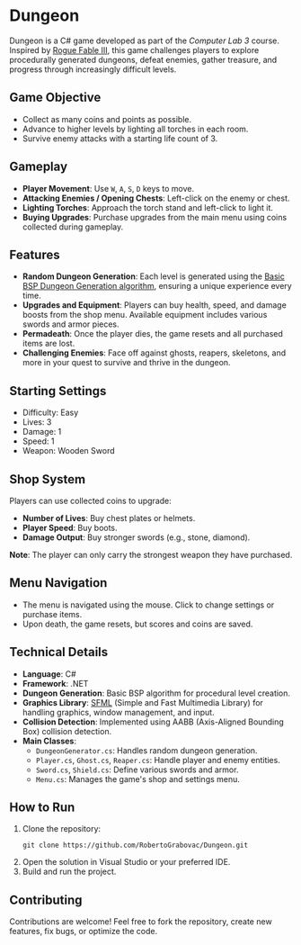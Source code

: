 
# Dungeon

Dungeon is a C# game developed as part of the *Computer Lab 3* course. Inspired by [Rogue Fable III](https://justin-wang123.itch.io/rogue-fable-iii), this game challenges players to explore procedurally generated dungeons, defeat enemies, gather treasure, and progress through increasingly difficult levels.

## Game Objective
- Collect as many coins and points as possible.
- Advance to higher levels by lighting all torches in each room.
- Survive enemy attacks with a starting life count of 3.

## Gameplay
- **Player Movement**: Use `W`, `A`, `S`, `D` keys to move.
- **Attacking Enemies / Opening Chests**: Left-click on the enemy or chest.
- **Lighting Torches**: Approach the torch stand and left-click to light it.
- **Buying Upgrades**: Purchase upgrades from the main menu using coins collected during gameplay.

## Features
- **Random Dungeon Generation**: Each level is generated using the [Basic BSP Dungeon Generation algorithm](https://www.roguebasin.com/index.php/Basic_BSP_Dungeon_generation), ensuring a unique experience every time.
- **Upgrades and Equipment**: Players can buy health, speed, and damage boosts from the shop menu. Available equipment includes various swords and armor pieces.
- **Permadeath**: Once the player dies, the game resets and all purchased items are lost.
- **Challenging Enemies**: Face off against ghosts, reapers, skeletons, and more in your quest to survive and thrive in the dungeon.

## Starting Settings
- Difficulty: Easy
- Lives: 3
- Damage: 1
- Speed: 1
- Weapon: Wooden Sword

## Shop System
Players can use collected coins to upgrade:
- **Number of Lives**: Buy chest plates or helmets.
- **Player Speed**: Buy boots.
- **Damage Output**: Buy stronger swords (e.g., stone, diamond).

**Note**: The player can only carry the strongest weapon they have purchased.

## Menu Navigation
- The menu is navigated using the mouse. Click to change settings or purchase items.
- Upon death, the game resets, but scores and coins are saved.

## Technical Details
- **Language**: C#
- **Framework**: .NET
- **Dungeon Generation**: Basic BSP algorithm for procedural level creation.
- **Graphics Library**: [SFML](https://www.sfml-dev.org/) (Simple and Fast Multimedia Library) for handling graphics, window management, and input.
- **Collision Detection**: Implemented using AABB (Axis-Aligned Bounding Box) collision detection.
- **Main Classes**:
  - `DungeonGenerator.cs`: Handles random dungeon generation.
  - `Player.cs`, `Ghost.cs`, `Reaper.cs`: Handle player and enemy entities.
  - `Sword.cs`, `Shield.cs`: Define various swords and armor.
  - `Menu.cs`: Manages the game's shop and settings menu.

## How to Run
1. Clone the repository:
   ```
   git clone https://github.com/RobertoGrabovac/Dungeon.git
   ```
2. Open the solution in Visual Studio or your preferred IDE.
3. Build and run the project.

## Contributing
Contributions are welcome! Feel free to fork the repository, create new features, fix bugs, or optimize the code.
